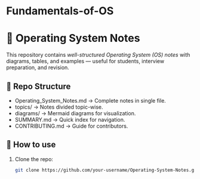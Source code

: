 # Fundamentals-of-OS
# 📘 Operating System Notes

This repository contains *well-structured Operating System (OS) notes* with diagrams, tables, and examples — useful for students, interview preparation, and revision.

## 📂 Repo Structure
- Operating_System_Notes.md → Complete notes in single file.
- topics/ → Notes divided topic-wise.
- diagrams/ → Mermaid diagrams for visualization.
- SUMMARY.md → Quick index for navigation.
- CONTRIBUTING.md → Guide for contributors.

## 🚀 How to use
1. Clone the repo:
   ```bash
   git clone https://github.com/your-username/Operating-System-Notes.git
